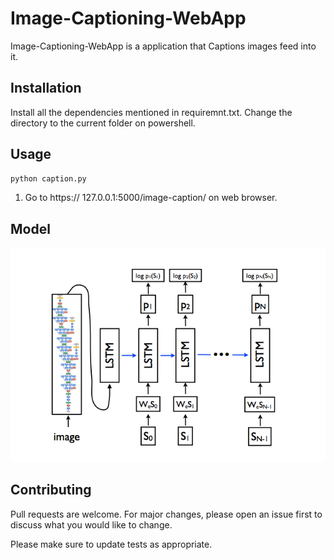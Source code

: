 # Image-Captioning-WebApp

Image-Captioning-WebApp is a application that Captions images feed into it.

## Installation

Install all the dependencies mentioned in requiremnt.txt.
Change the directory to the current folder on powershell.

## Usage

```bash
python caption.py
```
1. Go to https:// 127.0.0.1:5000/image-caption/ on web browser.

## Model

![alt text](https://github.com/Harsh5557/Image-Captioning-WebApp/blob/master/static/img/paper.png)

## Contributing
Pull requests are welcome. For major changes, please open an issue first to discuss what you would like to change.

Please make sure to update tests as appropriate.
